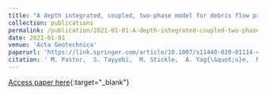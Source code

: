 ```yaml
---
title: "A depth integrated, coupled, two-phase model for debris flow propagation"
collection: publications
permalink: /publication/2021-01-01-A-depth-integrated-coupled-two-phase-model-for-debris-flow-propagation
date: 2021-01-01
venue: 'Acta Geotechnica'
paperurl: 'https://link.springer.com/article/10.1007/s11440-020-01114-4'
citation: ' M. Pastor,  S. Tayyebi,  M. Stickle,  A. Yag{\&quot;u}e,  M. Molinos,  P. Navas,  D. Manzanal, &quot;A depth integrated, coupled, two-phase model for debris flow propagation.&quot; Acta Geotechnica, 2021.'
---
```

[Access paper here](https://link.springer.com/article/10.1007/s11440-020-01114-4){:target="_blank"}
